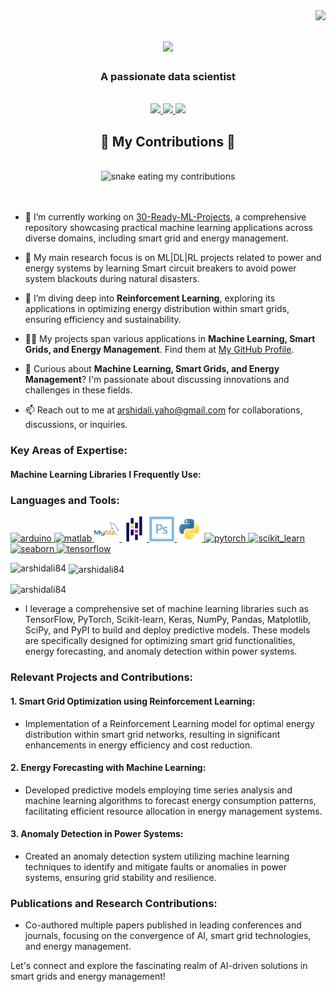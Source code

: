 <img align="right" src="https://visitor-badge.laobi.icu/badge?page_id=ArshidAli84.ArshidAli84" />


<h1 align="center">
    <img src="https://readme-typing-svg.herokuapp.com/?font=Righteous&size=35&center=true&vCenter=true&width=500&height=70&duration=4000&lines=Hi+There!+👋;+I'm+Arshid+Ali!;" />
</h1>


<h3 align="center">A passionate data scientist </h3>

<br/>


 
<div align="center"> 
  <a href="mailto:arshidali.yaho@gmail.com">
    <img src="https://img.shields.io/badge/Gmail-333333?style=for-the-badge&logo=gmail&logoColor=red" />
  </a>
  <a href="[https://linkedin.com/in/pedro-sales-muniz](https://www.linkedin.com/in/arshad-ali-716878134/)" target="_blank">
    <img src="https://img.shields.io/badge/LinkedIn-0077B5?style=for-the-badge&logo=linkedin&logoColor=white" target="_blank" />
  </a>
  <a href="[https://salesp07.github.io](https://arshad-portfolio.my.canva.site/arshid)" target="_blank">
     <img src="https://img.shields.io/badge/Portfolio-FF5722?style=for-the-badge&logo=todoist&logoColor=white" target="_blank" /> <!-- sqlite, safari, google-chrome are other good icon options -->
  </a>
</div>


 

<div align="center">
  <h2>🐍 My Contributions 🐍</h2>
  <br>
  <img alt="snake eating my contributions" src="https://raw.githubusercontent.com/ArshidAli84/ArshidAli84/main/github-contribution-grid-snake.svg" />
  <br/><br/><br/>
</div>






- 🔭 I’m currently working on [30-Ready-ML-Projects]((https://github.com/ArshidAli84)), a comprehensive repository showcasing practical machine learning applications across diverse domains, including smart grid and energy management.
  
- 👯 My main research focus is on ML|DL|RL projects related to power and energy systems by learning Smart circuit breakers to avoid power system blackouts during natural disasters.

- 🌱 I’m diving deep into **Reinforcement Learning**, exploring its applications in optimizing energy distribution within smart grids, ensuring efficiency and sustainability.

- 👨‍💻 My projects span various applications in **Machine Learning, Smart Grids, and Energy Management**. Find them at [My GitHub Profile](https://github.com/ArshidAli84).

- 💬 Curious about **Machine Learning, Smart Grids, and Energy Management**? I'm passionate about discussing innovations and challenges in these fields.

- 📫 Reach out to me at arshidali.yaho@gmail.com for collaborations, discussions, or inquiries.

### Key Areas of Expertise:

#### Machine Learning Libraries I Frequently Use:

<h3 align="left">Languages and Tools:</h3>
<p align="left"> <a href="https://www.arduino.cc/" target="_blank" rel="noreferrer"> <img src="https://cdn.worldvectorlogo.com/logos/arduino-1.svg" alt="arduino" width="40" height="40"/> </a> <a href="https://www.mathworks.com/" target="_blank" rel="noreferrer"> <img src="https://upload.wikimedia.org/wikipedia/commons/2/21/Matlab_Logo.png" alt="matlab" width="40" height="40"/> </a> <a href="https://www.mysql.com/" target="_blank" rel="noreferrer"> <img src="https://raw.githubusercontent.com/devicons/devicon/master/icons/mysql/mysql-original-wordmark.svg" alt="mysql" width="40" height="40"/> </a> <a href="https://pandas.pydata.org/" target="_blank" rel="noreferrer"> <img src="https://raw.githubusercontent.com/devicons/devicon/2ae2a900d2f041da66e950e4d48052658d850630/icons/pandas/pandas-original.svg" alt="pandas" width="40" height="40"/> </a> <a href="https://www.photoshop.com/en" target="_blank" rel="noreferrer"> <img src="https://raw.githubusercontent.com/devicons/devicon/master/icons/photoshop/photoshop-line.svg" alt="photoshop" width="40" height="40"/> </a> <a href="https://www.python.org" target="_blank" rel="noreferrer"> <img src="https://raw.githubusercontent.com/devicons/devicon/master/icons/python/python-original.svg" alt="python" width="40" height="40"/> </a> <a href="https://pytorch.org/" target="_blank" rel="noreferrer"> <img src="https://www.vectorlogo.zone/logos/pytorch/pytorch-icon.svg" alt="pytorch" width="40" height="40"/> </a> <a href="https://scikit-learn.org/" target="_blank" rel="noreferrer"> <img src="https://upload.wikimedia.org/wikipedia/commons/0/05/Scikit_learn_logo_small.svg" alt="scikit_learn" width="40" height="40"/> </a> <a href="https://seaborn.pydata.org/" target="_blank" rel="noreferrer"> <img src="https://seaborn.pydata.org/_images/logo-mark-lightbg.svg" alt="seaborn" width="40" height="40"/> </a> <a href="https://www.tensorflow.org" target="_blank" rel="noreferrer"> <img src="https://www.vectorlogo.zone/logos/tensorflow/tensorflow-icon.svg" alt="tensorflow" width="40" height="40"/> </a> </p>

<p><img align="left" src="https://github-readme-stats.vercel.app/api/top-langs?username=arshidali84&show_icons=true&locale=en&layout=compact" alt="arshidali84" /></p>

<p>&nbsp;<img align="center" src="https://github-readme-stats.vercel.app/api?username=arshidali84&show_icons=true&locale=en" alt="arshidali84" /></p>

<p><img align="center" src="https://github-readme-streak-stats.herokuapp.com/?user=arshidali84&" alt="arshidali84" /></p>

- I leverage a comprehensive set of machine learning libraries such as TensorFlow, PyTorch, Scikit-learn, Keras, NumPy, Pandas, Matplotlib, SciPy, and PyPI to build and deploy predictive models. These models are specifically designed for optimizing smart grid functionalities, energy forecasting, and anomaly detection within power systems.

### Relevant Projects and Contributions:

#### 1. Smart Grid Optimization using Reinforcement Learning:
- Implementation of a Reinforcement Learning model for optimal energy distribution within smart grid networks, resulting in significant enhancements in energy efficiency and cost reduction.

#### 2. Energy Forecasting with Machine Learning:
- Developed predictive models employing time series analysis and machine learning algorithms to forecast energy consumption patterns, facilitating efficient resource allocation in energy management systems.

#### 3. Anomaly Detection in Power Systems:
- Created an anomaly detection system utilizing machine learning techniques to identify and mitigate faults or anomalies in power systems, ensuring grid stability and resilience.

### Publications and Research Contributions:

- Co-authored multiple papers published in leading conferences and journals, focusing on the convergence of AI, smart grid technologies, and energy management.

Let's connect and explore the fascinating realm of AI-driven solutions in smart grids and energy management!

